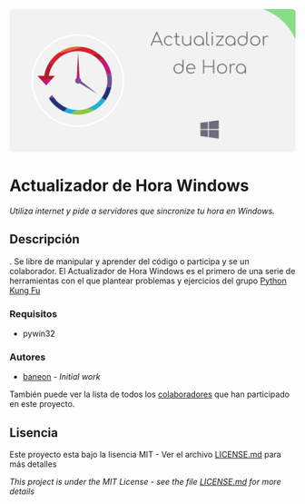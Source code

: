 <span style="display:block;text-align:center">![Actualizador de Hora Windows Logo](https://raw.githubusercontent.com/baneonstore/PythonKungFu/main/ActualizarHoraWindows/src/texture/LargeLogo.png)</span>

# Actualizador de Hora Windows
_Utiliza internet y pide a servidores que sincronize tu hora en Windows._

## Descripción
. Se libre de manipular y aprender del código o participa y se un colaborador. El Actualizador de Hora Windows es el primero de una serie de herramientas con el que plantear problemas y ejercicios del grupo [Python Kung Fu](t.me/python_kungfu)

### Requisitos
* pywin32

### Autores
* [baneon](https://github.com/baneonstore) - *Initial work*

También puede ver la lista de todos los [colaboradores](https://github.com/baneonstore/Digna/contributors) que han participado en este proyecto.

## Lisencia
Este proyecto esta bajo la lisencia MIT - Ver el archivo [LICENSE.md](LICENSE.md) para más detalles

_This project is under the MIT License - see the file [LICENSE.md](LICENSE.md) for more details_
